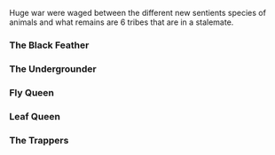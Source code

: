 Huge war were waged between the different new sentients species of animals and what remains are 6 tribes that are in a stalemate.
### The Black Feather
### The Undergrounder
### Fly Queen
### Leaf Queen
### The Trappers
### 